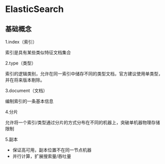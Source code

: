 # ElasticSearch

## 基础概念

1.index（索引）

索引是具有某些类似特征文档集合

2.type（类型）

索引的逻辑类别，允许在同一索引中储存不同的类型文档，官方建议使用单类型，并在将来版本剔除。

3.document（文档）

编制索引的一条基本信息

4.分片

允许将一个索引/类型通过分片的方式分布在不同的机器上，突破单机器物理存储限制

5.副本

+ 保证高可用，副本位置不在同一节点机器
+ 并行计算，扩展搜索量/吞吐量